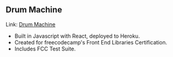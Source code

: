 ## Drum Machine

Link: [Drum Machine](https://quiet-spire-26936.herokuapp.com/)

* Built in Javascript with React, deployed to Heroku.
* Created for freecodecamp's Front End Libraries Certification.
* Includes FCC Test Suite.
